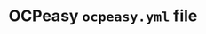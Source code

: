 ---
id: ocpeasy-config
title: OCPeasy `ocpeasy.yml` file
sidebar_label: OCPeasy configuration
slug: /ocpeasy-config
---